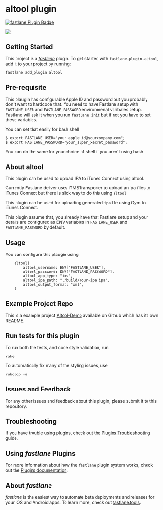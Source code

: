 # altool plugin

[![fastlane Plugin Badge](https://rawcdn.githack.com/fastlane/fastlane/master/fastlane/assets/plugin-badge.svg)](https://rubygems.org/gems/fastlane-plugin-altool)

<a href="https://travis-ci.org/Shashikant86/fastlane-plugin-altool/"><img src="https://img.shields.io/travis/Shashikant86/fastlane-plugin-altool.svg" /></a>

## Getting Started

This project is a [_fastlane_](https://github.com/fastlane/fastlane) plugin. To get started with `fastlane-plugin-altool`, add it to your project by running:

```bash
fastlane add_plugin altool
```

## Pre-requisite

This plaugin has configurable Apple ID and password but you probably don't want to hardcode that. You need to have Fastlane setup with `FASTLANE_USER` and `FASTLANE_PASSWORD` environmenal varibales setup. Fastlane will ask it when you run `fastlane init` but if not you have to set these variables.

You can set that easily for bash shell

```
$ export FASTLANE_USER="your_apple_id@yourcompany.com";
$ export FASTLANE_PASSWORD="your_super_xecret_password";

```

You can do the same for your choice of shell if you aren't using bash.


## About altool

This plugin can be used to upload IPA to iTunes Connect using altool.

Currently Fastlane deliver uses iTMSTransporter to upload an ipa files to iTunes Connect but there is slick way to do this using `altool`

This plugin can be used for uploading generated `ipa` file using Gym to iTunes Connect.

This plugin assume that, you already have that Fastlane setup and your details are configured as ENV variables in `FASTLANE_USER` and `FASTLANE_PASSWORD` by default.


## Usage

You can configure this plaugin using

```
    altool(
        altool_username: ENV["FASTLANE_USER"],
        altool_password: ENV["FASTLANE_PASSWORD"],
        altool_app_type: "ios",
        altool_ipa_path: "./build/Your-ipa.ipa",
        altool_output_format: "xml",
    )

```

## Example Project Repo

This is a example project [Altool-Demo](https://github.com/Shashikant86/Altool-Demo) available on Github which has its own README.

## Run tests for this plugin

To run both the tests, and code style validation, run

```
rake
```

To automatically fix many of the styling issues, use
```
rubocop -a
```

## Issues and Feedback

For any other issues and feedback about this plugin, please submit it to this repository.

## Troubleshooting

If you have trouble using plugins, check out the [Plugins Troubleshooting](https://docs.fastlane.tools/plugins/plugins-troubleshooting/) guide.

## Using _fastlane_ Plugins

For more information about how the `fastlane` plugin system works, check out the [Plugins documentation](https://docs.fastlane.tools/plugins/create-plugin/).

## About _fastlane_

_fastlane_ is the easiest way to automate beta deployments and releases for your iOS and Android apps. To learn more, check out [fastlane.tools](https://fastlane.tools).

